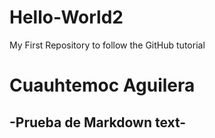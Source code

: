 # Hello-World2
My First Repository to follow the GitHub tutorial
# Cuauhtemoc Aguilera
## -Prueba de Markdown text-
